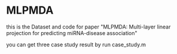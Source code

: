 # MLPMDA
this is the Dataset and code for paper "MLPMDA: Multi-layer linear projection for predicting miRNA-disease association"

you can get three case study result by run case_study.m
